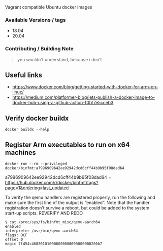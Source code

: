 Vagrant compatible Ubuntu docker images


### Available Versions / tags
- 18.04
- 20.04


### Contributing / Building Note
> you wouldn't understand, because i don't

## Useful links
- https://www.docker.com/blog/getting-started-with-docker-for-arm-on-linux/
- https://medium.com/platformer-blog/lets-publish-a-docker-image-to-docker-hub-using-a-github-action-f0b17e5cceb3

## Verify docker buildx
```
docker buildx --help
```

## Register Arm executables to run on x64 machines
```
docker run --rm --privileged docker/binfmt:a7996909642ee92942dcd6cff44b9b95f08dad64 
```
a7996909642ee92942dcd6cff44b9b95f08dad64 = https://hub.docker.com/r/docker/binfmt/tags?page=1&ordering=last_updated

To verify the qemu handlers are registered properly, run the following and make sure the first line of the output is “enabled”.  Note that the handler registration doesn’t survive a reboot, but could be added to the system start-up scripts. REVERIFY AND REDO
```
$ cat /proc/sys/fs/binfmt_misc/qemu-aarch64
enabled
interpreter /usr/bin/qemu-aarch64
flags: OCF
offset 0
magic 7f454c460201010000000000000000000200b7
``` 
